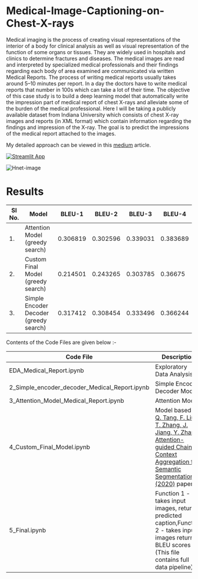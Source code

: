 # Medical-Image-Captioning-on-Chest-X-rays
Medical imaging is the process of creating visual representations of the interior of a body for clinical analysis as well as visual representation of the function of some organs or tissues. They are widely used in hospitals and clinics to determine fractures and diseases. The medical images are read and interpreted by specialized medical professionals and their findings regarding each body of area examined are communicated via written Medical Reports. The process of writing medical reports usually takes around 5–10 minutes per report. In a day the doctors have to write medical reports that number in 100s which can take a lot of their time. The objective of this case study is to build a deep learning model that automatically write the impression part of medical report of chest X-rays and alleviate some of the burden of the medical professional. Here I will be taking a publicly available dataset from Indiana University which consists of chest X-ray images and reports (in XML format) which contain information regarding the findings and impression of the X-ray. The goal is to predict the impressions of the medical report attached to the images.


My detailed approach can be viewed in this [medium](https://towardsdatascience.com/medical-image-captioning-on-chest-x-rays-a43561a6871d) article. 


[![Streamlit App](https://static.streamlit.io/badges/streamlit_badge_black_white.svg)](https://share.streamlit.io/ashishthomaschempolil/medical-image-captioning-on-chest-x-rays/main/final.py)

![Hnet-image](https://user-images.githubusercontent.com/12584994/115959582-de0aaf00-a4da-11eb-9695-319030527a4e.gif)


# Results
| Sl No. | Model | BLEU-1 | BLEU-2 | BLEU-3 | BLEU-4
| - | --------------------- | ----------- | -- | -- | -- |
| 1. | Attention Model (greedy search) | 0.306819 | 0.302596 | 0.339031 | 	0.383689 |
| 2. | Custom Final Model (greedy search) | 0.214501 |	0.243265 |	0.303785 |	0.36675 |
| 3. | Simple Encoder Decoder (greedy search) | 0.317412 |	0.308454 |	0.333496 |	0.366244 |

Contents of the Code Files are given below :-

| Code File | Description  | 
| ----  | --------- |
| EDA_Medical_Report.ipynb   | Exploratory Data Analysis|
| 2_Simple_encoder_decoder_Medical_Report.ipynb   | Simple Encoder Decoder Model |
| 3_Attention_Model_Medical_Report.ipynb    | Attention Model|
| 4_Custom_Final_Model.ipynb   | Model based on [Q. Tang, F. Liu, T. Zhang, J. Jiang, Y. Zhang, Attention-guided Chained Context Aggregation for Semantic Segmentation (2020)](https://arxiv.org/abs/2002.12041v3) paper|
| 5_Final.ipynb    |  	Function 1 - takes input images, returns predicted caption,Function 2 - takes input images returns BLEU scores (This file contains full data pipeline)|
